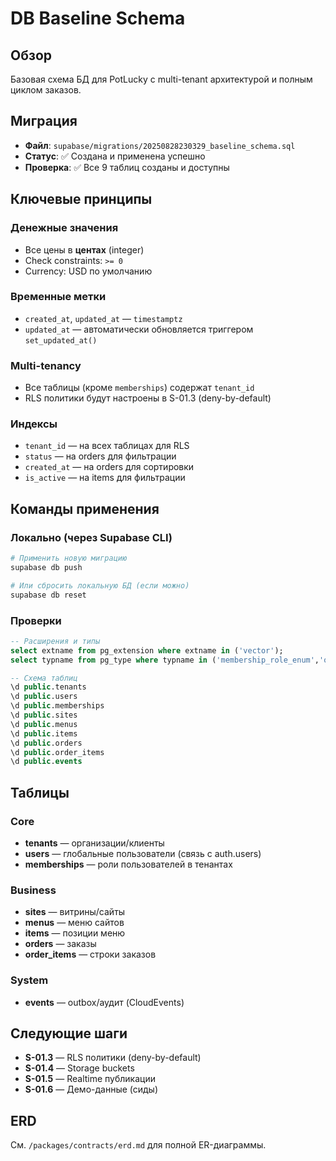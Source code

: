 # DB Baseline Schema

## Обзор

Базовая схема БД для PotLucky с multi-tenant архитектурой и полным циклом заказов.

## Миграция

- **Файл**: `supabase/migrations/20250828230329_baseline_schema.sql`
- **Статус**: ✅ Создана и применена успешно
- **Проверка**: ✅ Все 9 таблиц созданы и доступны

## Ключевые принципы

### Денежные значения

- Все цены в **центах** (integer)
- Check constraints: `>= 0`
- Currency: USD по умолчанию

### Временные метки

- `created_at`, `updated_at` — `timestamptz`
- `updated_at` — автоматически обновляется триггером `set_updated_at()`

### Multi-tenancy

- Все таблицы (кроме `memberships`) содержат `tenant_id`
- RLS политики будут настроены в S-01.3 (deny-by-default)

### Индексы

- `tenant_id` — на всех таблицах для RLS
- `status` — на orders для фильтрации
- `created_at` — на orders для сортировки
- `is_active` — на items для фильтрации

## Команды применения

### Локально (через Supabase CLI)

```bash
# Применить новую миграцию
supabase db push

# Или сбросить локальную БД (если можно)
supabase db reset
```

### Проверки

```sql
-- Расширения и типы
select extname from pg_extension where extname in ('vector');
select typname from pg_type where typname in ('membership_role_enum','order_status_enum');

-- Схема таблиц
\d public.tenants
\d public.users
\d public.memberships
\d public.sites
\d public.menus
\d public.items
\d public.orders
\d public.order_items
\d public.events
```

## Таблицы

### Core

- **tenants** — организации/клиенты
- **users** — глобальные пользователи (связь с auth.users)
- **memberships** — роли пользователей в тенантах

### Business

- **sites** — витрины/сайты
- **menus** — меню сайтов
- **items** — позиции меню
- **orders** — заказы
- **order_items** — строки заказов

### System

- **events** — outbox/аудит (CloudEvents)

## Следующие шаги

- **S-01.3** — RLS политики (deny-by-default)
- **S-01.4** — Storage buckets
- **S-01.5** — Realtime публикации
- **S-01.6** — Демо-данные (сиды)

## ERD

См. `/packages/contracts/erd.md` для полной ER-диаграммы.
